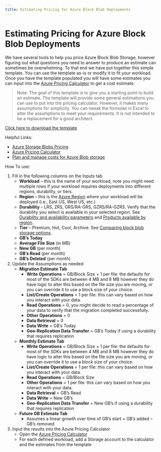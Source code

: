 ```yaml
---
title: Estimating Pricing for Azure Block Blob Deployments
---
```


# Estimating Pricing for Azure Block Blob Deployments

We have several tools to help you price Azure Block Blob Storage, however figuring out what questions you need to answer to produce an estimate can sometimes be overwhelming. To that end we have put together this simple template. You can use the template as-is or modify it to fit your workload. Once you have the template populated you will have some estimates you can input into the [Azure Pricing Calculator](https://azure.microsoft.com/pricing/calculator/) to get a cost estimate.

> Note: The goal of this template is to give you a starting point to build an estimate. The template will provide some general estimations you can use to put into the pricing calculator. However, it makes many assumptions for simplicity. You can tweak the formulas in Excel to alter the assumptions to meet your requirements. It is not intended to be a replacement for a good architect.

[Click here to download the template](EstimatingPricingForAzureBlockBlobDeployments.xlsx)

Helpful Links:

- [Azure Storage Blobs Pricing](https://azure.microsoft.com/pricing/details/storage/blobs/)
- [Azure Pricing Calculator](https://azure.microsoft.com/pricing/calculator/)
- [Plan and manage costs for Azure Blob storage](https://docs.microsoft.com/azure/storage/common/storage-plan-manage-costs)

How To use:

1. Fill in the following columns on the Inputs tab
   - **Workload** – this is the name of your workload, note you might need multiple rows if your workload requires deployments into different regions, durability, or tiers.
   - **Region** – this is the [Azure Region](https://azure.microsoft.com/global-infrastructure/geographies/) where your workload will be deployed (i.e., East US, West US, etc.)  
   - **Durability** – LRS, ZRS, GRS/RA-GRS, GZRS/RA-GZRS. Verify that the durability you select is available in your selected region. See [Durability and availability parameters](https://docs.microsoft.com/azure/storage/common/storage-redundancy?toc=/azure/storage/blobs/toc.json#durability-and-availability-parameters) and [Products available by region](https://azure.microsoft.com/global-infrastructure/services/).
   - **Tier** – Premium, Hot, Cool, Archive. See [Comparing block blob storage options](https://docs.microsoft.com/azure/storage/blobs/storage-blob-storage-tiers?tabs=azure-portal#comparing-block-blob-storage-options).
   - **GB’s Today**
   - **Average File Size** (in MB)
   - **New GB** (per month)
   - **GB’s Read** (per month)
   - **GB’s Deleted** (per month)
1. Update the Assumptions as needed
   - __Migration Estimate Tab__
     - **Write Operations** = GB/Block Size + 1 per file: the defaults for most of the SDKs are between 4 MB and 8 MB however they do have logic to alter this based on the file size you are moving, or you can override it to use a block size of your choice.
     - **List/Create Operations** = 1 per file: this can vary based on how you interact with your data.
     - **Read Operations** = 0, you might decide to read a percentage of your data to verify that the migration completed successfully.
     - **Other Operations** = 0
     - **Data Retrieval** = 0
     - **Data Write** = GB’s Today
     - **Geo-Replication Data Transfer** = GB’s Today if using a durability that requires replication
   - __Monthly Estimate Tab__
      - **Write Operations** = GB/Block Size + 1 per file: the defaults for most of the SDKs are between 4 MB and 8 MB however they do have logic to alter this based on the file size you are moving, or you can override it to use a block size of your choice.
      - **List/Create Operations** = 1 per file: this can vary based on how you interact with your data.
      - **Read Operations** = GB/Block Size
      - **Other Operations** = 1 per file: this can vary based on how you interact with your data.
      - **Data Retrieval** = GB’s Read
      - **Data Write** = New GB’s
      - **Geo-Replication Data Transfer** = New GB’s if using a durability that requires replication
   - __Future GB Estimate Tab__
      - Assumes a linear growth over time of GB’s start + GB’s added – GB’s removed
1. Input the results into the Azure Pricing Calculator
   - Open the [Azure Pricing Calculator](https://azure.microsoft.com/pricing/calculator/)
   - For each defined workload, add a Storage account to the calculator and the estimates from the template
